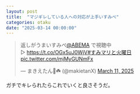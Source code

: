 ```yaml
---
layout: post
title:  "マジギレしている人への対応が上手いすみぺ"
categories: otaku
date: "2025-03-14 00:00:00"
---
```


<blockquote class="twitter-tweet tw-align-center"><p lang="ja" dir="ltr">返しがうまいすみぺ<a href="https://twitter.com/ABEMA?ref_src=twsrc%5Etfw">@ABEMA</a> で視聴中<br>▷ <a href="https://t.co/OGx5uJ0WjV">https://t.co/OGx5uJ0WjV</a><a href="https://twitter.com/hashtag/%E3%81%99%E3%81%BF%E3%83%9E%E3%83%AA%E3%81%A8%E7%81%AB%E6%9B%9C%E6%97%A5?src=hash&amp;ref_src=twsrc%5Etfw">#すみマリと火曜日</a> <a href="https://t.co/mjMyGUNmFx">pic.twitter.com/mjMyGUNmFx</a></p>&mdash; まきえたん🥦☘️ (@makietanX) <a href="https://twitter.com/makietanX/status/1899476065657160149?ref_src=twsrc%5Etfw">March 11, 2025</a></blockquote> <script async src="https://platform.twitter.com/widgets.js" charset="utf-8"></script>

ガチでキレられたらこれでいくと良さそうだ。
